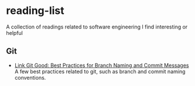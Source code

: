 # reading-list

A collection of readings related to software engineering I find interesting or helpful

## Git

- [Link Git Good: Best Practices for Branch Naming and Commit Messages](https://dev.to/shinjithdev/git-good-best-practices-for-branch-naming-and-commit-messages-oj4)
A few best practices related to git, such as branch and commit naming conventions.
